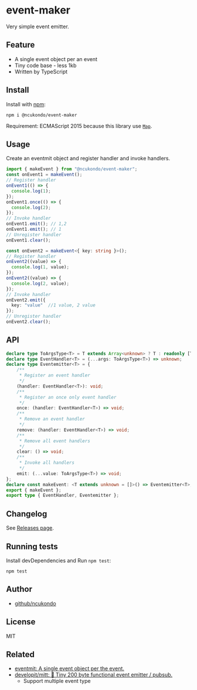 # event-maker

Very simple event emitter.

## Feature

- A single event object per an event
- Tiny code base - less 1kb
- Written by TypeScript

## Install

Install with [npm](https://www.npmjs.com/):

    npm i @ncukondo/event-maker

Requirement: ECMAScript 2015 because this library use [`Map`](https://developer.mozilla.org/docs/Web/JavaScript/Reference/Global_Objects/Map).

## Usage

Create an eventmit object and register handler and invoke handlers.

```ts
import { makeEvent } from "@ncukondo/event-maker";
const onEvent1 = makeEvent();
// Register handler
onEvent1(() => {
  console.log(1);
});
onEvent1.once(() => {
  console.log(2);
});
// Invoke handler
onEvent1.emit(); // 1,2
onEvent1.emit(); // 1
// Unregister handler
onEvent1.clear();

const onEvent2 = makeEvent<{ key: string }>();
// Register handler
onEvent2((value) => {
  console.log(1, value);
});
onEvent2((value) => {
  console.log(2, value);
});
// Invoke handler
onEvent2.emit({
  key: "value"  //1 value, 2 value
});
// Unregister handler
onEvent2.clear();
```

## API

```ts
declare type ToArgsType<T> = T extends Array<unknown> ? T : readonly [T];
declare type EventHandler<T> = (...args: ToArgsType<T>) => unknown;
declare type Eventemitter<T> = {
    /**
     * Register an event handler
     */
    (handler: EventHandler<T>): void;
    /**
     * Register an once only event handler
     */
    once: (handler: EventHandler<T>) => void;
    /**
     * Remove an event handler
     */
    remove: (handler: EventHandler<T>) => void;
    /**
     * Remove all event handlers
     */
    clear: () => void;
    /**
     * Invoke all handlers
     */
    emit: (...value: ToArgsType<T>) => void;
};
declare const makeEvent: <T extends unknown = []>() => Eventemitter<T>;
export { makeEvent };
export type { EventHandler, Eventemitter };
```

## Changelog

See [Releases page](https://github.com/azu/eventmit/releases).

## Running tests

Install devDependencies and Run `npm test`:

    npm test


## Author

- [github/ncukondo](https://github.com/ncukondo)

## License

MIT

## Related

- [eventmit: A single event object per the event.](https://github.com/azu/eventmit)
- [developit/mitt: 🥊 Tiny 200 byte functional event emitter / pubsub.](https://github.com/developit/mitt)
    - Support multiple event type
